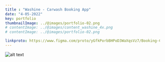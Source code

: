```yaml
---
title : "Washine - Carwash Booking App"
date: "4-05-2022"
key: portfolio
thumbnailImage: ../@images/portfolio-02.png
# contentImage: ../@images/content_washine_4x.png
# contentImage: ../@images/portfolio-02.png

linkproto: https://www.figma.com/proto/yGfkPorbBHPoD3WaXqsVz7/Booking-Car-Wash?node-id=387%3A10385&scaling=scale-down&page-id=17%3A598&starting-point-node-id=324%3A9294&show-proto-sidebar=0
---
```



![alt text](../@images/Washine22.png)
